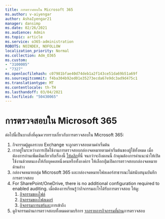 ```yaml
---
title: การตรวจสอบใน Microsoft 365
ms.author: v-aiyengar
author: AshaIyengar21
manager: dansimp
ms.date: 02/26/2021
ms.audience: Admin
ms.topic: article
ms.service: o365-administration
ROBOTS: NOINDEX, NOFOLLOW
localization_priority: Normal
ms.collection: Adm_O365
ms.custom:
- "3100005"
- "7327"
ms.openlocfilehash: c07981bfae40d74deb1a2f143ce51da69b51a69f
ms.sourcegitcommit: f4ba304b92ed01e35273ecda67e9dc3ad9d475c1
ms.translationtype: MT
ms.contentlocale: th-TH
ms.lasthandoff: 03/04/2021
ms.locfileid: "50430065"
---
```

# <a name="auditing-in-microsoft-365"></a>การตรวจสอบใน Microsoft 365

ต่อไปนี้เป็นบางสิ่งที่คุณควรทราบเกี่ยวกับการตรวจสอบใน Microsoft 365:

1. กิจกรรมผู้ดูแลระบบ Exchange จะถูกตรวจสอบตามค่าเริ่มต้น
1. เราอยู่ในระหว่างการเปิดใช้งานการตรวจสอบกล่องจดหมายตามค่าเริ่มต้นของผู้ใช้ทั้งหมด เมื่อต้องการอ่านเพิ่มเติมเกี่ยวกับเรื่องนี้ [ให้คลิก](https://techcommunity.microsoft.com/t5/Security-Privacy-and-Compliance/Exchange-Mailbox-Auditing-will-be-enabled-by-default/ba-p/215171)ที่นี่ จนกว่าจะถึงตอนนี้ ถ้าคุณต้องการคําแนะนําให้เปิดใช้งานด้วยตนเองให้กับบุคคลหนึ่งคนหรือทั้งองค์กร ให้เลือกปุ่มเปิดการตรวจสอบกล่องจดหมายด้านล่าง
1. กล่องจดหมายกลุ่ม Microsoft 365 และกล่องจดหมายโฟลเดอร์สาธารณะไม่สนับสนุนบันทึกการตรวจสอบ
1. For SharePoint/OneDrive, there is no additional configuration required to enabled auditing. เมื่อต้องการเรียนรู้ว่ากิจกรรมอะไรได้รับการตรวจสอบ ให้ดู:
    1. [กิจกรรมของไฟล์](https://docs.microsoft.com/office365/securitycompliance/search-the-audit-log-in-security-and-compliance#file-and-page-activities)
    1. [กิจกรรมของโฟลเดอร์](https://docs.microsoft.com/office365/securitycompliance/search-the-audit-log-in-security-and-compliance#folder-activities)
    1. [กิจกรรมการแชร์และ](https://docs.microsoft.com/office365/securitycompliance/search-the-audit-log-in-security-and-compliance#sharing-and-access-request-activities)การเข้าถึง
1. ดูกิจกรรมผ่านการตรวจสอบทั้งหมดตามบริการ [จากรายการกิจกรรมที่ผ่าน](https://docs.microsoft.com/office365/securitycompliance/search-the-audit-log-in-security-and-compliance#audited-activities)การตรวจสอบ
